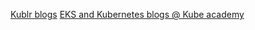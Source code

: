 [Kublr blogs](https://kublr.com/blog/)
[EKS and Kubernetes blogs @ Kube academy](https://kubedemy.io/)